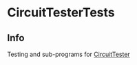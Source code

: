 # CircuitTesterTests

## Info

Testing and sub-programs for [CircuitTester](https://github.com/radams15/CircuitTester)
